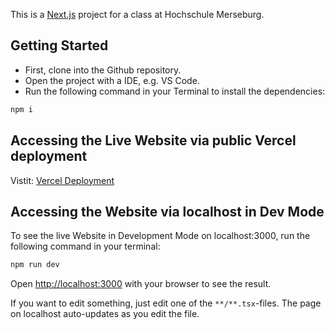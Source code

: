 This is a [Next.js](https://nextjs.org/) project for a class at Hochschule Merseburg.

## Getting Started

-   First, clone into the Github repository.
-   Open the project with a IDE, e.g. VS Code.
-   Run the following command in your Terminal to install the dependencies:

```bash
npm i
```

## Accessing the Live Website via public Vercel deployment

Vistit: [Vercel Deployment](https://home-victory-franksebastian666.vercel.app/)

## Accessing the Website via localhost in Dev Mode

To see the live Website in Development Mode on localhost:3000, run the following command in your terminal:

```bash
npm run dev
```

Open [http://localhost:3000](http://localhost:3000) with your browser to see the result.

If you want to edit something, just edit one of the `**/**.tsx`-files. The page on localhost auto-updates as you edit the file.
